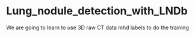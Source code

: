# Lung_nodule_detection_with_LNDb
We are going to learn to use 3D raw CT data mhd labels to do the training
